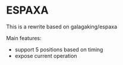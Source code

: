 # ESPAXA
 This is a rewrite based on galagaking/espaxa
 
 Main features:
  - support 5 positions based on timing
  - expose current operation
